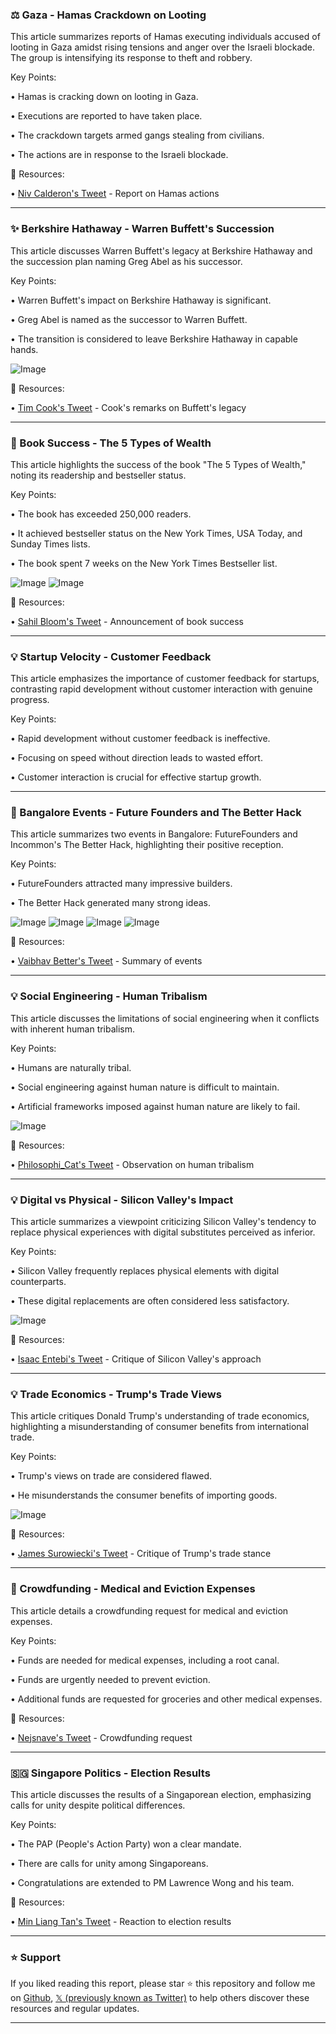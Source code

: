 ### ⚖️ Gaza - Hamas Crackdown on Looting

This article summarizes reports of Hamas executing individuals accused of looting in Gaza amidst rising tensions and anger over the Israeli blockade.  The group is intensifying its response to theft and robbery.

Key Points:

• Hamas is cracking down on looting in Gaza.


• Executions are reported to have taken place.


• The crackdown targets armed gangs stealing from civilians.


• The actions are in response to the Israeli blockade.


🔗 Resources:

• [Niv Calderon's Tweet](https://x.com/nivcalderon/status/1919224953175441793) - Report on Hamas actions


---

### ✨ Berkshire Hathaway - Warren Buffett's Succession

This article discusses Warren Buffett's legacy at Berkshire Hathaway and the succession plan naming Greg Abel as his successor.

Key Points:

• Warren Buffett's impact on Berkshire Hathaway is significant.


• Greg Abel is named as the successor to Warren Buffett.


• The transition is considered to leave Berkshire Hathaway in capable hands.


![Image](https://pbs.twimg.com/media/GqDAoBhWgAAUQG_?format=jpg&name=small)


🔗 Resources:

• [Tim Cook's Tweet](https://x.com/tim_cook/status/1918745258818482382) -  Cook's remarks on Buffett's legacy


---

### 🚀 Book Success - The 5 Types of Wealth

This article highlights the success of the book "The 5 Types of Wealth," noting its readership and bestseller status.

Key Points:

• The book has exceeded 250,000 readers.


• It achieved bestseller status on the New York Times, USA Today, and Sunday Times lists.


• The book spent 7 weeks on the New York Times Bestseller list.


![Image](https://pbs.twimg.com/media/GqGtT0yWYAAUlix?format=jpg&name=small)
![Image](https://pbs.twimg.com/media/GqGtT0zXIAAg_nc?format=jpg&name=small)

🔗 Resources:

• [Sahil Bloom's Tweet](https://x.com/SahilBloom/status/1919005708181275097) - Announcement of book success


---

### 💡 Startup Velocity - Customer Feedback

This article emphasizes the importance of customer feedback for startups, contrasting rapid development without customer interaction with genuine progress.

Key Points:

• Rapid development without customer feedback is ineffective.


•  Focusing on speed without direction leads to wasted effort.


• Customer interaction is crucial for effective startup growth.


---

### 🤖 Bangalore Events - Future Founders and The Better Hack

This article summarizes two events in Bangalore: FutureFounders and Incommon's The Better Hack, highlighting their positive reception.

Key Points:

• FutureFounders attracted many impressive builders.


• The Better Hack generated many strong ideas.


![Image](https://pbs.twimg.com/media/GqJtrI7aYAApqHf?format=jpg&name=360x360)
![Image](https://pbs.twimg.com/media/GqJtrI5bEAAp7zl?format=jpg&name=360x360)
![Image](https://pbs.twimg.com/media/GqJtrI_acAASMBD?format=jpg&name=360x360)
![Image](https://pbs.twimg.com/media/GqJtrJobkAAA43L?format=jpg&name=360x360)

🔗 Resources:

• [Vaibhav Better's Tweet](https://x.com/vaibhavbetter/status/1919217343450017903) - Summary of events


---

### 💡 Social Engineering - Human Tribalism

This article discusses the limitations of social engineering when it conflicts with inherent human tribalism.

Key Points:

• Humans are naturally tribal.


• Social engineering against human nature is difficult to maintain.


• Artificial frameworks imposed against human nature are likely to fail.


![Image](https://pbs.twimg.com/media/GqISEGHXIAAND1_?format=jpg&name=small)

🔗 Resources:

• [Philosophi_Cat's Tweet](https://x.com/Philosophi_Cat/status/1919182770649063909) - Observation on human tribalism


---

### 💡 Digital vs Physical - Silicon Valley's Impact

This article summarizes a viewpoint criticizing Silicon Valley's tendency to replace physical experiences with digital substitutes perceived as inferior.

Key Points:

•  Silicon Valley frequently replaces physical elements with digital counterparts.


• These digital replacements are often considered less satisfactory.


![Image](https://pbs.twimg.com/amplify_video_thumb/1917656832744488960/img/nyavDVSpFCu-wmrZ.jpg)

🔗 Resources:

• [Isaac Entebi's Tweet](https://x.com/IsaacEntebi9/status/1918401022436770171) -  Critique of Silicon Valley's approach


---

### 💡 Trade Economics - Trump's Trade Views

This article critiques Donald Trump's understanding of trade economics, highlighting a misunderstanding of consumer benefits from international trade.

Key Points:

• Trump's views on trade are considered flawed.


• He misunderstands the consumer benefits of importing goods.


![Image](https://pbs.twimg.com/amplify_video_thumb/1919032236470419457/img/1LQ8Fm2pyJvWGUI6.jpg)

🔗 Resources:

• [James Surowiecki's Tweet](https://x.com/JamesSurowiecki/status/1919096021382058121) - Critique of Trump's trade stance


---

### 🙏 Crowdfunding - Medical and Eviction Expenses

This article details a crowdfunding request for medical and eviction expenses.

Key Points:

• Funds are needed for medical expenses, including a root canal.


• Funds are urgently needed to prevent eviction.


• Additional funds are requested for groceries and other medical expenses.



🔗 Resources:

• [Nejsnave's Tweet](https://x.com/nejsnave/status/1919202082302632019) - Crowdfunding request


---

### 🇸🇬 Singapore Politics - Election Results

This article discusses the results of a Singaporean election, emphasizing calls for unity despite political differences.

Key Points:

• The PAP (People's Action Party) won a clear mandate.


• There are calls for unity among Singaporeans.


• Congratulations are extended to PM Lawrence Wong and his team.


🔗 Resources:

• [Min Liang Tan's Tweet](https://x.com/minliangtan/status/1919201816182657455) - Reaction to election results


---

### ⭐️ Support

If you liked reading this report, please star ⭐️ this repository and follow me on [Github](https://github.com/Drix10), [𝕏 (previously known as Twitter)](https://x.com/DRIX_10_) to help others discover these resources and regular updates.

---